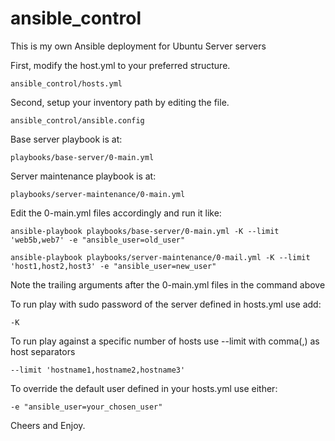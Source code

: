 # ansible_control
This is my own Ansible deployment for Ubuntu Server servers

First, modify the host.yml to your preferred structure.

    ansible_control/hosts.yml

Second, setup your inventory path by editing the file.

    ansible_control/ansible.config

Base server playbook is at:

    playbooks/base-server/0-main.yml

Server maintenance playbook is at:

    playbooks/server-maintenance/0-main.yml

Edit the 0-main.yml files accordingly and run it like:

    ansible-playbook playbooks/base-server/0-main.yml -K --limit 'web5b,web7' -e "ansible_user=old_user"

    ansible-playbook playbooks/server-maintenance/0-mail.yml -K --limit 'host1,host2,host3' -e "ansible_user=new_user"

Note the trailing arguments after the 0-main.yml files in the command above

To run play with sudo password of the server defined in hosts.yml use add:

    -K

To run play against a specific number of hosts use --limit with comma(,) as host separators

    --limit 'hostname1,hostname2,hostname3'

To override the default user defined in your hosts.yml use either:
  
    -e "ansible_user=your_chosen_user"

Cheers and Enjoy.
